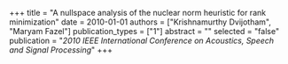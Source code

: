 +++
title = "A nullspace analysis of the nuclear norm heuristic for rank minimization"
date = 2010-01-01
authors = ["Krishnamurthy Dvijotham", "Maryam Fazel"]
publication_types = ["1"]
abstract = ""
selected = "false"
publication = "*2010 IEEE International Conference on Acoustics, Speech and Signal Processing*"
+++

